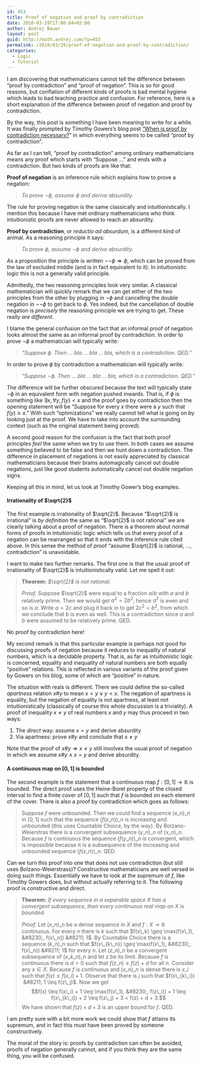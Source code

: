```yaml
---
id: 453
title: Proof of negation and proof by contradiction
date: 2010-03-29T17:00:04+02:00
author: Andrej Bauer
layout: post
guid: http://math.andrej.com/?p=453
permalink: /2010/03/29/proof-of-negation-and-proof-by-contradiction/
categories:
  - Logic
  - Tutorial
---
```

I am discovering that mathematicians cannot tell the difference between &#8220;proof by contradiction&#8221; and &#8220;proof of negation&#8221;. This is so for good reasons, but conflation of different kinds of proofs is bad mental hygiene which leads to bad teaching practice and confusion. For reference, here is a short explanation of the difference between proof of negation and proof by contradiction.<!--more-->

By the way, this post is something I have been meaning to write for a while. It was finally prompted by Timothy Gowers&#8217;s blog post [&#8220;When is proof by contradiction necessary?](http://gowers.wordpress.com/2010/03/28/when-is-proof-by-contradiction-necessary/)&#8221; in which everything seems to be called &#8220;proof by contradiction&#8221;.

As far as I can tell, &#8220;proof by contradiction&#8221; among ordinary mathematicians means any proof which starts with &#8220;Suppose &#8230;&#8221; and ends with a contradiction. But two kinds of proofs are like that:

**Proof of negation** is an inference rule which explains how to prove a negation:

> _To prove $\lnot \phi$, assume $\phi$ and derive absurdity._

The rule for proving negation is the same classically and intuitionistically. I mention this because I have met ordinary mathematicians who think intuitionistic proofs are never allowed to reach an absurdity.

**Proof by contradiction**, or _reductio ad absurdum_, is a different kind of animal. As a reasoning principle it says:

> _To prove $\phi$, assume $\lnot \phi$ and derive absurdity._

As a proposition the principle is written $\lnot \lnot \phi \Rightarrow \phi$, which can be proved from the law of excluded middle (and is in fact equivalent to it). In intuitionistic logic this is not a generally valid principle.

Admittedly, the two reasoning principles look very similar. A classical mathematician will quickly remark that we can get either of the two principles from the other by plugging in $\lnot \phi$ and cancelling the double negation in $\lnot \lnot \phi$ to get back to $\phi$. Yes indeed, but the cancellation of double negation is _precisely_ the reasoning principle we are trying to get. These really _are different_.

I blame the general confusion on the fact that an informal proof of negation looks almost the same as an informal proof by contradiction. In order to prove $\lnot \phi$ a mathematician will typically write:

> _&#8220;Suppose $\phi$. Then &#8230; bla &#8230; bla &#8230; bla, which is a contradiction. QED.&#8221;_

In order to prove $\phi$ by contradiction a mathematician will typically write:

> _&#8220;Suppose $\lnot \phi$. Then &#8230; bla &#8230; bla &#8230; bla, which is a contradiction. QED.&#8221;_

The difference will be further obscured because the text will typically state $\lnot \phi$ in an equivalent form with negation pushed inwards. That is, if $\phi$ is something like $\exists x, \forall y, f(y) < x$ and the proof goes by contradiction then the opening statement will be &#8220;Suppose for every $x$ there were a $y$ such that $f(y) \geq x$.&#8221; With such &#8220;optimizations&#8221; we really cannot tell what is going on by looking just at the proof. We have to take into account the surrounding context (such as the original statement being proved).

A second good reason for the confusion is the fact that both proof principles _feel_ the same when we try to use them. In both cases we assume something believed to be false and then we hunt down a contradiction. The difference in placement of negations is not easily appreciated by classical mathematicians because their brains automagically cancel out double negations, just like good students automatically cancel out double negation signs.

Keeping all this in mind, let us look at Timothy Gower&#8217;s blog examples.

#### Irrationality of $\sqrt{2}$

The first example is irrationality of $\sqrt{2}$. Because &#8220;$\sqrt{2}$ is irrational&#8221; is _by definition_ the same as &#8220;$\sqrt{2}$ is not rational&#8221; we are clearly talking about a proof of negation. There is a theorem about normal forms of proofs in intuitionistic logic which tells us that every proof of a negation can be rearranged so that it ends with the inference rule cited above. In this sense the method of proof &#8220;assume $\sqrt{2}$ is rational, &#8230;, contradiction&#8221; is unavoidable.

I want to make two further remarks. The first one is that the usual proof of irrationality of $\sqrt{2}$ is intuitionistically valid. Let me spell it out:

> **Theorem:** _$\sqrt{2}$ is not rational._
> 
> _Proof._ Suppose $\sqrt{2}$ were equal to a fraction $a/b$ with $a$ and $b$ relatively prime. Then we would get $a^2 = 2 b^2$, hence $a^2$ is even and so is $a$. Write $a = 2 c$ and plug it back in to get $2 c^2 = b^2$, from which we conclude that $b$ is even as well. This is a contradiction since $a$ and $b$ were assumed to be relatively prime. QED.

No proof by contradiction here!

My second remark is that this particular example is perhaps not good for discussing proofs of negation because it reduces to inequality of natural numbers, which is a decidable property. That is, as far as intuitionistic logic is concerned, equality and inequality of natural numbers are both equally &#8220;positive&#8221; relations. This is reflected in various variants of the proof given by Gowers on his blog, some of which are &#8220;positive&#8221; in nature.

The situation with reals is different. There we could define the so-called _apartness_ relation $x \# y$ to mean $x < y \lor y < x$. The negation of apartness is equality, but the negation of equality is not apartness, at least not intuitionistically (classically of course this whole discussion is a triviality). A proof of inequality $x \neq y$ of real numbers $x$ and $y$ may thus proceed in two ways:

  1. The _direct_ way: assume $x = y$ and derive absurdity
  2. Via apartness: prove $x \# y$ and conclude that $x \neq y$

Note that the proof of $x \# y \Rightarrow x \neq y$ still involves the usual proof of negation in which we assume $x \# y \land x = y$ and derive absurdity.

#### A continuous map on $[0,1]$ is bounded

The second example is the statement that a continuous map $f : [0,1] \to \mathbb{R}$ is bounded. The direct proof uses the Heine-Borel property of the closed interval to find a finite cover of $[0,1]$ such that $f$ is bounded on each element of the cover. There is also a proof by contradiction which goes as follows:

> Suppose $f$ were unbounded. Then we could find a sequence $(x\_n)\_n$ in $[0,1]$ such that the sequence $(f(x\_n))\_n$ is increasing and unbounded (this uses Countable Choice, by the way). By Bolzano-Weierstras there is a convergent subsequence $(y\_n)\_n$ of $(x\_n)\_n$. Because $f$ is continuous the sequence $(f(y\_n))\_n$ is convergent, which is impossible because it is a subsequence of the increasing and unbounded sequence $(f(x\_n))\_n$. QED.

Can we turn this proof into one that does not use contradiction (but still uses Bolzano-Weierstrass)? Constructive mathematicians are well versed in doing such things. Essentially we have to look at the supremum of $f$, like Timothy Gowers does, but without actually referring to it. The following proof is constructive and direct.

> **Theorem:** _If every sequence in a separable space $X$ has a convergent subsequence, then every continuous real map on $X$ is bounded._
> 
> _Proof._ Let $(x\_n)\_n$ be a dense sequence in $X$ and $f : X \to \mathbb{R}$ continuous. For every $n$ there is $k$ such that $f(x\_k) \geq \max(f(x\_1), &#8230;, f(x\_n)) &#8211; 1$. By Countable Choice there is a sequence $(k\_n)\_n$ such that $f(x\_{k\_n}) \geq \max(f(x\_1), &#8230;, f(x\_n)) &#8211; 1$ for every $n$. Let $(z\_n)\_n$ be a convergent subsequence of $(x\_{k\_n})\_n$ and let $z$ be its limit. Because $f$ is continuous there is $d > 0$ such that $f(z\_n) \leq f(z) + d$ for all $n$. Consider any $x \in X$. Because $f$ is continuous and $(x\_n)\_n$ is dense there is $x\_i$ such that $f(x) \leq f(x\_i) + 1$. Observe that there is $j$ such that $f(x\_{k\_i})  &#8211; 1 \leq f(z\_j)$. Now we get $$f(x) \leq f(x\_i) + 1 \leq \max(f(x\_1), &#8230;, f(x\_i)) + 1 \leq f(x\_{k\_i}) + 2 \leq f(z\_j) + 3 < f(z) + d + 3.$$ We have shown that $f(z) + d + 3$ is an upper bound for $f$. QED.

I am pretty sure with a bit more work we could show that $f$ attains its supremum, and in fact this must have been proved by someone constructively.

The moral of the story is: proofs by contradiction can often be avoided, proofs of negation generally cannot, and if you think they are the same thing, you will be confused.
